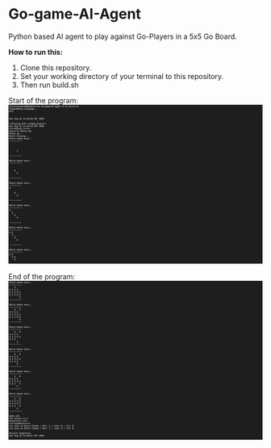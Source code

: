 # Go-game-AI-Agent
Python based AI agent to play against Go-Players in a 5x5 Go Board.


**How to run this:**
1. Clone this repository.
2. Set your working directory of your terminal to this repository.
3. Then run build.sh

Start of the program:
![alt text](https://github.com/saro-mano/Go-game-AI-Agent/blob/master/Screenshot-1.png)

End of the program:
![alt text](https://github.com/saro-mano/Go-game-AI-Agent/blob/master/Screenshot-2.png)
